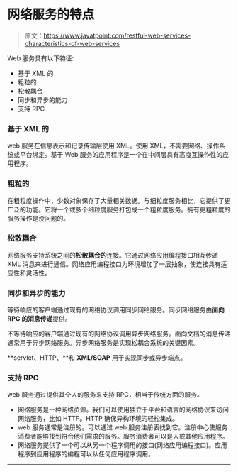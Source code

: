 # 网络服务的特点

> 原文：<https://www.javatpoint.com/restful-web-services-characteristics-of-web-services>

Web 服务具有以下特征:

*   基于 XML 的
*   粗粒的
*   松散耦合
*   同步和异步的能力
*   支持 RPC

### 基于 XML 的

web 服务在信息表示和记录传输层使用 XML。使用 XML，不需要网络、操作系统或平台绑定。基于 Web 服务的应用程序是一个在中间层具有高度互操作性的应用程序。

### 粗粒的

在粗粒度操作中，少数对象保存了大量相关数据。与细粒度服务相比，它提供了更广泛的功能。它将一个或多个细粒度服务打包成一个粗粒度服务。拥有更粗粒度的服务操作是没问题的。

### 松散耦合

网络服务支持系统之间的**松散耦合的**连接。它通过网络应用编程接口相互传递 XML 消息来进行通信。网络应用编程接口为环境增加了一层抽象，使连接具有适应性和灵活性。

### 同步和异步的能力

等待响应的客户端通过现有的网络协议调用同步网络服务。同步网络服务由**面向 RPC 的消息传递**提供。

不等待响应的客户端通过现有的网络协议调用异步网络服务。面向文档的消息传递通常用于异步网络服务。异步网络服务是实现松耦合系统的关键因素。

**servlet、HTTP、**和 **XML/SOAP** 用于实现同步或异步端点。

### 支持 RPC

web 服务通过提供其个人的服务来支持 RPC，相当于传统方面的服务。

*   网络服务是一种网络资源。我们可以使用独立于平台和语言的网络协议来访问网络服务，比如 HTTP。HTTP 确保异构环境的轻松集成。
*   web 服务通常是注册的。可以通过 web 服务注册表找到它。注册中心使服务消费者能够找到符合他们需求的服务。服务消费者可以是人或其他应用程序。
*   网络服务提供了一个可以从另一个程序调用的接口(网络应用编程接口)。应用程序到应用程序的编程可以从任何应用程序调用。

* * *